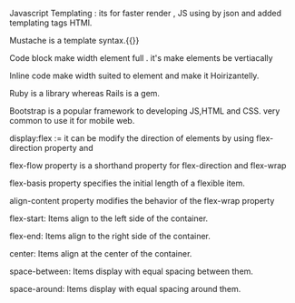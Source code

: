 Javascript Templating : its for faster render , JS using by json and added templating tags  HTMl. 

Mustache is a  template syntax.{{}}

Code block make width  element full . it's make elements be vertiacally 

Inline code make width suited to element and make it Hoirizantelly.

Ruby is a library whereas Rails is a gem.

Bootstrap is a popular framework to developing JS,HTML and CSS. very common to use it for mobile web.

display:flex := it can be modify the direction of elements by using  flex-direction property and 

flex-flow property is a shorthand property for flex-direction and flex-wrap

flex-basis property specifies the initial length of a flexible item.

align-content property modifies the behavior of the flex-wrap property

flex-start: Items align to the left side of the container.

flex-end: Items align to the right side of the container.

center: Items align at the center of the container.

space-between: Items display with equal spacing between them.

space-around: Items display with equal spacing around them.
